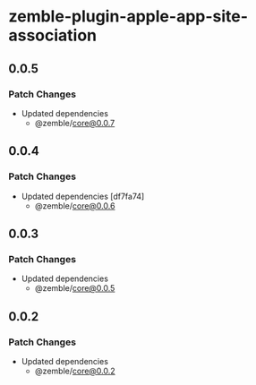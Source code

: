 # zemble-plugin-apple-app-site-association

## 0.0.5

### Patch Changes

- Updated dependencies
  - @zemble/core@0.0.7

## 0.0.4

### Patch Changes

- Updated dependencies [df7fa74]
  - @zemble/core@0.0.6

## 0.0.3

### Patch Changes

- Updated dependencies
  - @zemble/core@0.0.5

## 0.0.2

### Patch Changes

- Updated dependencies
  - @zemble/core@0.0.2
